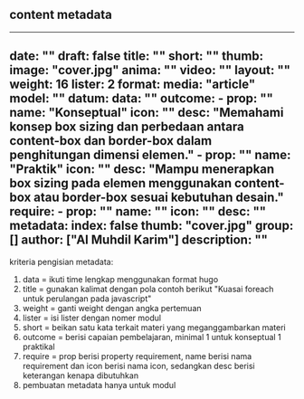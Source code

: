 ## content metadata

---
date:  ""
draft: false
title: ""
short: ""
thumb:
    image: "cover.jpg"
    anima: ""
    video: ""
layout: ""
weight: 16
lister: 2
format:
    media: "article"
    model: ""
    datum:
        data: ""
outcome:
    - prop: ""
      name: "Konseptual"
      icon: ""
      desc: "Memahami konsep box sizing dan perbedaan antara content-box dan border-box dalam penghitungan dimensi elemen."
    - prop: ""
      name: "Praktik"
      icon: ""
      desc: "Mampu menerapkan box sizing pada elemen menggunakan content-box atau border-box sesuai kebutuhan desain."
require:
    - prop: ""
      name: ""
      icon: ""
      desc: ""
metadata:
    index: false
    thumb: "cover.jpg"
    group: []
    author: ["Al Muhdil Karim"]
description: ""
---


kriteria pengisian metadata:
1. data = ikuti time lengkap menggunakan format hugo
2. title = gunakan kalimat dengan pola contoh berikut "Kuasai foreach untuk perulangan pada javascript"
3. weight = ganti weight dengan angka pertemuan
4. lister = isi lister dengan nomer modul
5. short = beikan satu kata terkait materi yang meganggambarkan materi
6. outcome = berisi capaian pembelajaran, minimal 1 untuk konseptual 1 praktikal
7. require = prop berisi property requirement, name berisi nama requirement dan icon berisi nama icon, sedangkan desc berisi keterangan kenapa dibutuhkan
8. pembuatan metadata hanya untuk modul






